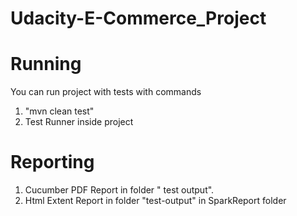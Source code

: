 # Udacity-E-Commerce_Project
# Running
You can run project with tests with commands
1. "mvn clean test" 
2. Test Runner inside project

# Reporting 
1.  Cucumber PDF Report in folder " test output".
2.  Html Extent Report in folder "test-output" in SparkReport folder

